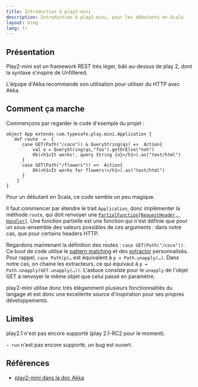 ```yaml
---
title: Introduction à play2-mini
description: Introduction à play2-mini, pour les débutants en Scala
layout: blog
lang: fr
---
```

## Présentation

Play2-mini est un framework REST très léger, bâti au-dessus de play 2, dont la syntaxe s'inspire de
Unfiltered.

L'équipe d'Akka recommande son utilisation pour utiliser du HTTP avec Akka.

## Comment ça marche

Commençons par regarder le code d'exemple du projet :

```
object App extends com.typesafe.play.mini.Application {
   def route  =  {
      case GET(Path("/coco")) & QueryString(qs) =>  Action{
          val o = QueryString(qs,"foo").getOrElse("noh")
          Ok(<h1>It works!, query String {o}</h1>).as("text/html")
      }
      case GET(Path("/flowers")) =>  Action{
          Ok(<h1>It works for flowers!</h1>).as("text/html")
      }
    }
}
```

Pour un débutant en Scala, ce code semble un peu magique.

Il faut commencer par étendre le trait `Application`, donc implémenter la méthode `route`, qui doit
renvoyer une
[`PartialFunction[RequestHeader, Handler]`](http://www.scala-lang.org/api/current/index.html#scala.PartialFunction).
Une fonction partielle est une fonction qui n'est définie que pour un sous-ensemble des valeurs
possibles de ces arguments : dans notre cas, que pour certains headers HTTP.

Regardons maintenant la définition des routes : `case GET(Path("/coco"))`. Ce bout de code utilise
le [pattern matching](http://www.scala-lang.org/node/120) et des
[extractor](http://www.scala-lang.org/node/112) personnalisés. Pour rappel, `case Path(p)…` est
équivalent à `p = Path.unapply(…)`. Dans notre cas, on chaine les extracteurs, ce qui équivaut à
`p = Path.unapply(GET.unapply(…))`. L'astuce consiste pour le `unapply` de l'objet GET à renvoyer le
même objet que celui passé en paramètre.

play2-mini utilise donc très élégamment plusieurs fonctionnalités du langage et est donc une
excellente source d'inspiration pour ses propres développements.

## Limites

play2.1 n'est pas encore supporté (play 2.1-RC2 pour le moment).

`~ run` n'est pas encore supporté, un bug est ouvert.

## Références

-   [play2-mini dans la doc Akka](http://doc.akka.io/docs/akka/2.0.5/modules/http.html)


